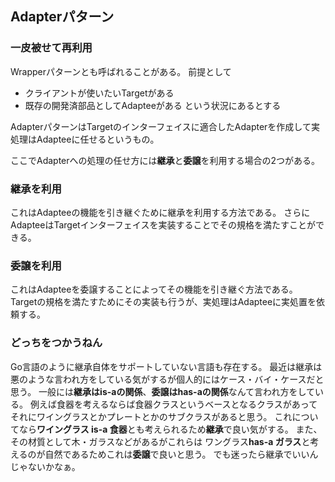 ## Adapterパターン
### 一皮被せて再利用
Wrapperパターンとも呼ばれることがある。
前提として
- クライアントが使いたいTargetがある
- 既存の開発済部品としてAdapteeがある
という状況にあるとする

AdapterパターンはTargetのインターフェイスに適合したAdapterを作成して実処理はAdapteeに任せるというもの。

ここでAdapterへの処理の任せ方には**継承**と**委譲**を利用する場合の2つがある。

### 継承を利用
これはAdapteeの機能を引き継ぐために継承を利用する方法である。
さらにAdapteeはTargetインターフェイスを実装することでその規格を満たすことができる。

### 委譲を利用
これはAdapteeを委譲することによってその機能を引き継ぐ方法である。
Targetの規格を満たすためにその実装も行うが、実処理はAdapteeに実処置を依頼する。


### どっちをつかうねん
Go言語のように継承自体をサポートしていない言語も存在する。
最近は継承は悪のような言われ方をしている気がするが個人的にはケース・バイ・ケースだと思う。
一般には**継承はis-aの関係**、**委譲はhas-aの関係**なんて言われ方をしている。
例えば食器を考えるならば食器クラスというベースとなるクラスがあってそれにワイングラスとかプレートとかのサブクラスがあると思う。
これについてなら**ワイングラス is-a 食器**とも考えられるため**継承**で良い気がする。
また、その材質として木・ガラスなどがあるがこれらは ワングラス**has-a ガラス**と考えるのが自然であるためこれは**委譲**で良いと思う。
でも迷ったら継承でいいんじゃないかなぁ。
